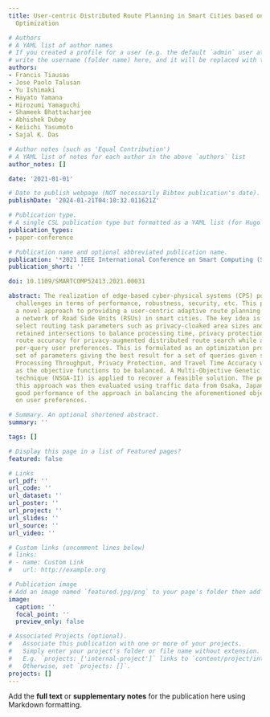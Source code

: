 ```yaml
---
title: User-centric Distributed Route Planning in Smart Cities based on Multi-objective
  Optimization

# Authors
# A YAML list of author names
# If you created a profile for a user (e.g. the default `admin` user at `content/authors/admin/`), 
# write the username (folder name) here, and it will be replaced with their full name and linked to their profile.
authors:
- Francis Tiausas
- Jose Paolo Talusan
- Yu Ishimaki
- Hayato Yamana
- Hirozumi Yamaguchi
- Shameek Bhattacharjee
- Abhishek Dubey
- Keiichi Yasumoto
- Sajal K. Das

# Author notes (such as 'Equal Contribution')
# A YAML list of notes for each author in the above `authors` list
author_notes: []

date: '2021-01-01'

# Date to publish webpage (NOT necessarily Bibtex publication's date).
publishDate: '2024-01-21T04:10:32.011621Z'

# Publication type.
# A single CSL publication type but formatted as a YAML list (for Hugo requirements).
publication_types:
- paper-conference

# Publication name and optional abbreviated publication name.
publication: '*2021 IEEE International Conference on Smart Computing (SMARTCOMP)*'
publication_short: ''

doi: 10.1109/SMARTCOMP52413.2021.00031

abstract: The realization of edge-based cyber-physical systems (CPS) poses important
  challenges in terms of performance, robustness, security, etc. This paper examines
  a novel approach to providing a user-centric adaptive route planning service over
  a network of Road Side Units (RSUs) in smart cities. The key idea is to adaptively
  select routing task parameters such as privacy-cloaked area sizes and number of
  retained intersections to balance processing time, privacy protection level, and
  route accuracy for privacy-augmented distributed route search while also handling
  per-query user preferences. This is formulated as an optimization problem with a
  set of parameters giving the best result for a set of queries given system constraints.
  Processing Throughput, Privacy Protection, and Travel Time Accuracy were developed
  as the objective functions to be balanced. A Multi-Objective Genetic Algorithm based
  technique (NSGA-II) is applied to recover a feasible solution. The performance of
  this approach was then evaluated using traffic data from Osaka, Japan. Results show
  good performance of the approach in balancing the aforementioned objectives based
  on user preferences.

# Summary. An optional shortened abstract.
summary: ''

tags: []

# Display this page in a list of Featured pages?
featured: false

# Links
url_pdf: ''
url_code: ''
url_dataset: ''
url_poster: ''
url_project: ''
url_slides: ''
url_source: ''
url_video: ''

# Custom links (uncomment lines below)
# links:
# - name: Custom Link
#   url: http://example.org

# Publication image
# Add an image named `featured.jpg/png` to your page's folder then add a caption below.
image:
  caption: ''
  focal_point: ''
  preview_only: false

# Associated Projects (optional).
#   Associate this publication with one or more of your projects.
#   Simply enter your project's folder or file name without extension.
#   E.g. `projects: ['internal-project']` links to `content/project/internal-project/index.md`.
#   Otherwise, set `projects: []`.
projects: []
---
```


Add the **full text** or **supplementary notes** for the publication here using Markdown formatting.
